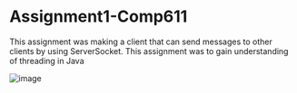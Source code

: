 # Assignment1-Comp611
This assignment was making a client that can send messages to other clients by using ServerSocket. This assignment was to gain understanding of threading in Java

![image](https://user-images.githubusercontent.com/12677108/118342879-90351400-b579-11eb-80bb-feb096889f50.png)

